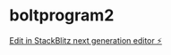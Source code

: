 # boltprogram2

[Edit in StackBlitz next generation editor ⚡️](https://stackblitz.com/~/github.com/lballaty/boltprogram2)